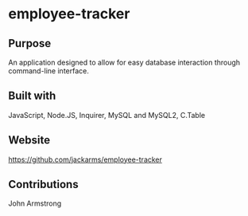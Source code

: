 # employee-tracker
## Purpose 
An application designed to allow for easy database interaction through command-line interface.
## Built with
JavaScript, Node.JS, Inquirer, MySQL and MySQL2, C.Table
## Website 
https://github.com/jackarms/employee-tracker
## Contributions
John Armstrong
